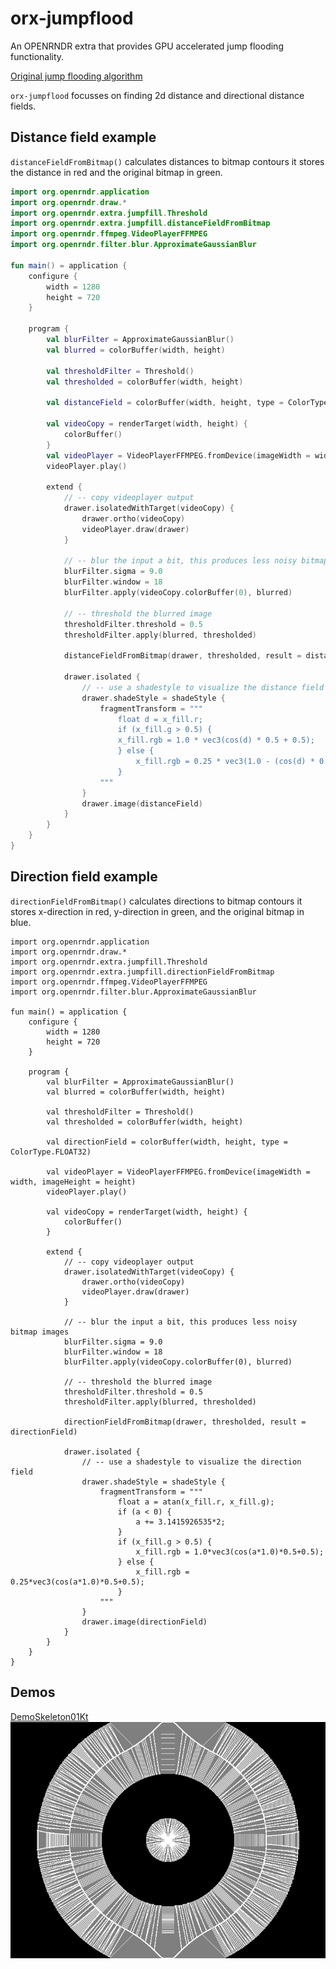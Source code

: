 # orx-jumpflood

An OPENRNDR extra that provides GPU accelerated jump flooding functionality.

[Original jump flooding algorithm](https://www.comp.nus.edu.sg/~tants/jfa.html)

`orx-jumpflood` focusses on finding 2d distance and directional distance fields.

## Distance field example

`distanceFieldFromBitmap()` calculates distances to bitmap contours it stores
the distance in red and the original bitmap in green.


````kotlin
import org.openrndr.application
import org.openrndr.draw.*
import org.openrndr.extra.jumpfill.Threshold
import org.openrndr.extra.jumpfill.distanceFieldFromBitmap
import org.openrndr.ffmpeg.VideoPlayerFFMPEG
import org.openrndr.filter.blur.ApproximateGaussianBlur

fun main() = application {
    configure {
        width = 1280
        height = 720
    }

    program {
        val blurFilter = ApproximateGaussianBlur()
        val blurred = colorBuffer(width, height)

        val thresholdFilter = Threshold()
        val thresholded = colorBuffer(width, height)

        val distanceField = colorBuffer(width, height, type = ColorType.FLOAT32)

        val videoCopy = renderTarget(width, height) {
            colorBuffer()
        }
        val videoPlayer = VideoPlayerFFMPEG.fromDevice(imageWidth = width, imageHeight = height)
        videoPlayer.play()

        extend {
            // -- copy videoplayer output
            drawer.isolatedWithTarget(videoCopy) {
                drawer.ortho(videoCopy)
                videoPlayer.draw(drawer)
            }

            // -- blur the input a bit, this produces less noisy bitmap images
            blurFilter.sigma = 9.0
            blurFilter.window = 18
            blurFilter.apply(videoCopy.colorBuffer(0), blurred)

            // -- threshold the blurred image
            thresholdFilter.threshold = 0.5
            thresholdFilter.apply(blurred, thresholded)

            distanceFieldFromBitmap(drawer, thresholded, result = distanceField)

            drawer.isolated {
                // -- use a shadestyle to visualize the distance field
                drawer.shadeStyle = shadeStyle {
                    fragmentTransform = """
                        float d = x_fill.r;
                        if (x_fill.g > 0.5) { 
                        x_fill.rgb = 1.0 * vec3(cos(d) * 0.5 + 0.5);
                        } else {
                            x_fill.rgb = 0.25 * vec3(1.0 - (cos(d) * 0.5 + 0.5));
                        }
                    """
                }
                drawer.image(distanceField)
            }
        }
    }
}
````

## Direction field example

`directionFieldFromBitmap()` calculates directions to bitmap contours it stores
x-direction in red, y-direction in green, and the original bitmap in blue.


```
import org.openrndr.application
import org.openrndr.draw.*
import org.openrndr.extra.jumpfill.Threshold
import org.openrndr.extra.jumpfill.directionFieldFromBitmap
import org.openrndr.ffmpeg.VideoPlayerFFMPEG
import org.openrndr.filter.blur.ApproximateGaussianBlur

fun main() = application {
    configure {
        width = 1280
        height = 720
    }

    program {
        val blurFilter = ApproximateGaussianBlur()
        val blurred = colorBuffer(width, height)

        val thresholdFilter = Threshold()
        val thresholded = colorBuffer(width, height)

        val directionField = colorBuffer(width, height, type = ColorType.FLOAT32)

        val videoPlayer = VideoPlayerFFMPEG.fromDevice(imageWidth = width, imageHeight = height)
        videoPlayer.play()

        val videoCopy = renderTarget(width, height) {
            colorBuffer()
        }

        extend {
            // -- copy videoplayer output
            drawer.isolatedWithTarget(videoCopy) {
                drawer.ortho(videoCopy)
                videoPlayer.draw(drawer)
            }

            // -- blur the input a bit, this produces less noisy bitmap images
            blurFilter.sigma = 9.0
            blurFilter.window = 18
            blurFilter.apply(videoCopy.colorBuffer(0), blurred)

            // -- threshold the blurred image
            thresholdFilter.threshold = 0.5
            thresholdFilter.apply(blurred, thresholded)

            directionFieldFromBitmap(drawer, thresholded, result = directionField)

            drawer.isolated {
                // -- use a shadestyle to visualize the direction field
                drawer.shadeStyle = shadeStyle {
                    fragmentTransform = """
                        float a = atan(x_fill.r, x_fill.g);
                        if (a < 0) {
                            a += 3.1415926535*2;
                        }
                        if (x_fill.g > 0.5) { 
                            x_fill.rgb = 1.0*vec3(cos(a*1.0)*0.5+0.5);
                        } else {
                            x_fill.rgb = 0.25*vec3(cos(a*1.0)*0.5+0.5);
                        }
                    """
                }
                drawer.image(directionField)
            }
        }
    }
}
```
<!-- __demos__ -->
## Demos
[DemoSkeleton01Kt](src/demo/kotlin/DemoSkeleton01Kt.kt)
![DemoSkeleton01Kt](https://raw.githubusercontent.com/openrndr/orx/media/orx-jumpflood/images/DemoSkeleton01Kt.png)